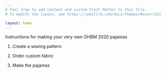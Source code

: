```yaml
---
# Feel free to add content and custom Front Matter to this file.
# To modify the layout, see https://jekyllrb.com/docs/themes/#overriding-theme-defaults

layout: home
---
```

Instructions for making your very own OHBM 2020 pajamas

1.  Create a sewing pattern

2.  Order custom fabric

3.  Make the pajamas
